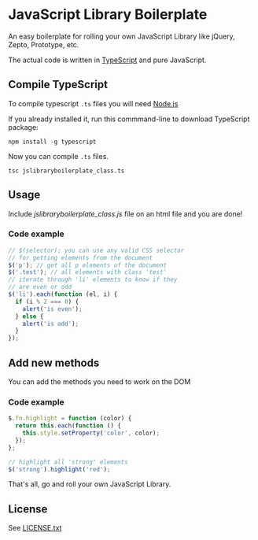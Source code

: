 # JavaScript Library Boilerplate

An easy boilerplate for rolling your own JavaScript Library like jQuery, Zepto, Prototype, etc.

The actual code is written in [TypeScript](http://www.typescriptlang.org) and pure JavaScript.

## Compile TypeScript
To compile typescript `.ts` files you will need [Node.js](http://nodejs.org)

If you already installed it, run this commmand-line to download TypeScript package:

```
npm install -g typescript
```

Now you can compile `.ts` files.

```
tsc jslibraryboilerplate_class.ts
```

## Usage
Include *jslibraryboilerplate_class.js* file on an html file and you are done!

### Code example
```javascript
// $(selector); you can use any valid CSS selector
// for getting elements from the document
$('p'); // get all p elements of the document
$('.test'); // all elements with class 'test'
// iterate through 'li' elements to know if they
// are even or odd
$('li').each(function (el, i) {
  if (i % 2 === 0) {
    alert('is even');
  } else {
    alert('is odd');
  }
});
```

## Add new methods
You can add the methods you need to work on the DOM

### Code example
```javascript
$.fn.highlight = function (color) {
  return this.each(function () {
    this.style.setProperty('color', color);
  });
};

// highlight all 'strong' elements
$('strong').highlight('red');
```

That's all, go and roll your own JavaScript Library.

## License
See [LICENSE.txt](https://raw.github.com/dciccale/jslibraryboilerplate/master/LICENSE.txt)